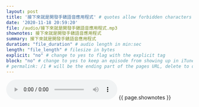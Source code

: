 ```yaml
---
layout: post
title: '接下來就是開發手錶語音應用程式' # quotes allow forbidden characters like the colon
date: '2020-11-18 20:59:20'
file: /audio/接下來就是開發手錶語音應用程式.mp3
shownotes: 接下來就是開發手錶語音應用程式
summary: 接下來就是開發手錶語音應用程式
duration: "file_duration" # audio length in min:sec
length: "file_length" # filesize in bytes
explicit: "no" # change to yes to flag with the explicit tag
block: "no" # change to yes to keep an episode from showing up in iTunes
# permalink: /1 # will be the ending part of the pages URL, delete to default to the title
---
```


<audio controls>
<source src="{{site.url}}{{site.baseurl}}{{ page.file }}" type="audio/x-mp3">
Your browser does not support the audio element.
</audio>
{{ page.shownotes }}

